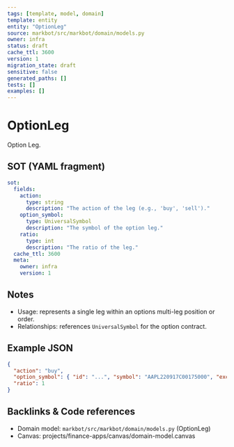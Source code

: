 ```yaml
---
tags: [template, model, domain]
template: entity
entity: "OptionLeg"
source: markbot/src/markbot/domain/models.py
owner: infra
status: draft
cache_ttl: 3600
version: 1
migration_state: draft
sensitive: false
generated_paths: []
tests: []
examples: []
---
```


# OptionLeg

Option Leg.

## SOT (YAML fragment)
```yaml
sot:
  fields:
    action:
      type: string
      description: "The action of the leg (e.g., 'buy', 'sell')."
    option_symbol:
      type: UniversalSymbol
      description: "The symbol of the option leg."
    ratio:
      type: int
      description: "The ratio of the leg."
  cache_ttl: 3600
  meta:
    owner: infra
    version: 1
```

## Notes
- Usage: represents a single leg within an options multi-leg position or order.
- Relationships: references `UniversalSymbol` for the option contract.

## Example JSON
```json
{
  "action": "buy",
  "option_symbol": { "id": "...", "symbol": "AAPL220917C00175000", "exchange": { "code": "OPR" } },
  "ratio": 1
}
```

## Backlinks & Code references
- Domain model: `markbot/src/markbot/domain/models.py` (OptionLeg)
- Canvas: projects/finance-apps/canvas/domain-model.canvas
